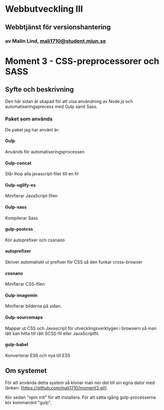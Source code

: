 # Webbutveckling III

## Webbtjänst för versionshantering

### av Malin Lind, mali1710@student.miun.se

# Moment 3 - CSS-preprocessorer och SASS

## Syfte och beskrivning

Den här sidan är skapad för att visa användning av Node.js och automatiseringsprecess med Gulp samt Sass.

### Paket som används

De paket jag har använt är:

#### Gulp

Används för automatiseringsprocessen

#### Gulp-concat

Slår ihop alla javascript-filer till en fil

#### Gulp-uglify-es

Minifierar JavaScript-filen

#### Gulp-sass

Kompilerar Sass

#### gulp-postcss

Kör autoprefixer och cssnano

#### autoprefixer

Skriver automatiskt ut prefixer för CSS så den funkar cross-browser

#### cssnano

Minifierar CSS-filen

#### Gulp-imagemin

Minifierar bilderna på sidan.

#### Gulp-sourcemaps

Mappar ut CSS och Javascript för utvecklingsverktygen i browsern så man lätt kan hitta till rätt SCSS-fil eller JavaScriptfil.

#### gulp-babel

Konverterar ES6 och nya till ES5

## Om systemet

För att använda detta system så klonar man ner det till sin egna dator med länken: [https://github.com/mali1710/moment3.git].

Kör sedan "npm init" för att installera. För att sätta igång gulp-processerna kör kommandot "gulp".
